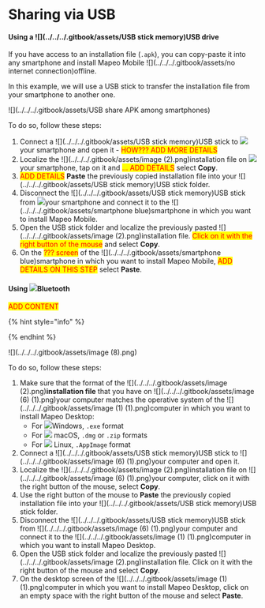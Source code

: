 # Sharing via USB

#### Using a ![](../../../.gitbook/assets/USB stick memory)USB drive

If you have access to an installation file (`.apk`), you can copy-paste it into any smartphone and install Mapeo Mobile ![](../../../.gitbook/assets/no internet connection)offline.&#x20;

In this example, we will use a USB stick to transfer the installation file from your smartphone to another one.&#x20;

![](../../../.gitbook/assets/USB share APK among smartphones)

To do so, follow these steps:

1. Connect a ![](../../../.gitbook/assets/USB stick memory)USB stick to ![](../../../.gitbook/assets/smartphone)your smartphone and open it - <mark style="color:red;">HOW??? ADD MORE DETAILS</mark>
2. Localize the ![](../../../.gitbook/assets/image (2).png)installation file on ![](../../../.gitbook/assets/smartphone)your smartphone, tap on it and <mark style="color:red;">... ADD DETAILS</mark> select **Copy**.
3. <mark style="color:red;">ADD DETAILS</mark> **Paste** the previously copied installation file into your ![](../../../.gitbook/assets/USB stick memory)USB stick folder.
4. Disconnect the ![](../../../.gitbook/assets/USB stick memory)USB stick from ![](../../../.gitbook/assets/smartphone)your smartphone and connect it to the ![](../../../.gitbook/assets/smartphone blue)smartphone in which you want to install Mapeo Mobile.&#x20;
5. Open the USB stick folder and localize the previously pasted ![](../../../.gitbook/assets/image (2).png)installation file. <mark style="color:red;">Click on it with the right button of the mouse</mark> and select **Copy**.
6. On the <mark style="color:red;">??? screen</mark> of the ![](../../../.gitbook/assets/smartphone blue)smartphone in which you want to install Mapeo Mobile, <mark style="color:red;">ADD DETAILS ON THIS STEP</mark> select **Paste**.

#### Using ![](../../../.gitbook/assets/Bluetooth)Bluetooth

<mark style="color:red;">ADD CONTENT</mark>

<mark style="color:red;"></mark>

<mark style="color:red;"></mark>

<mark style="color:red;"></mark>

{% hint style="info" %}

{% endhint %}

![](../../../.gitbook/assets/image (8).png)

To do so, follow these steps:

1. Make sure that the format of the ![](../../../.gitbook/assets/image (2).png)**installation file** that you have on ![](../../../.gitbook/assets/image (6) (1).png)your computer matches the operative system of the ![](../../../.gitbook/assets/image (1) (1).png)computer in which you want to install Mapeo Desktop:
   * For ![](broken-reference)Windows, `.exe` format&#x20;
   * For ![](broken-reference) macOS, `.dmg` or `.zip` formats
   * For ![](broken-reference) Linux, `.AppImage` format
2. Connect a ![](../../../.gitbook/assets/USB stick memory)USB stick to ![](../../../.gitbook/assets/image (6) (1).png)your computer and open it.&#x20;
3. Localize the ![](../../../.gitbook/assets/image (2).png)installation file on ![](../../../.gitbook/assets/image (6) (1).png)your computer, click on it with the right button of the mouse, select **Copy**.
4. Use the right button of the mouse to **Paste** the previously copied installation file into your ![](../../../.gitbook/assets/USB stick memory)USB stick folder.
5. Disconnect the ![](../../../.gitbook/assets/USB stick memory)USB stick from ![](../../../.gitbook/assets/image (6) (1).png)your computer and connect it to the ![](../../../.gitbook/assets/image (1) (1).png)computer in which you want to install Mapeo Desktop.&#x20;
6. Open the USB stick folder and localize the previously pasted ![](../../../.gitbook/assets/image (2).png)installation file. Click on it with the right button of the mouse and select **Copy**.
7. On the desktop screen of the ![](../../../.gitbook/assets/image (1) (1).png)computer in which you want to install Mapeo Desktop, click on an empty space with the right button of the mouse and select **Paste**.
